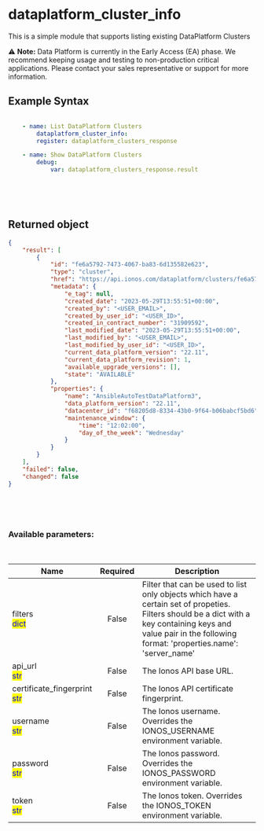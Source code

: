 # dataplatform_cluster_info

This is a simple module that supports listing existing DataPlatform Clusters

⚠️ **Note:** Data Platform is currently in the Early Access (EA) phase. We recommend keeping usage and testing to non-production critical applications. Please contact your sales representative or support for more information.

## Example Syntax


```yaml

    - name: List DataPlatform Clusters
        dataplatform_cluster_info:
        register: dataplatform_clusters_response

    - name: Show DataPlatform Clusters
        debug:
            var: dataplatform_clusters_response.result

```

&nbsp;

&nbsp;
## Returned object
```json
{
    "result": [
        {
            "id": "fe6a5792-7473-4067-ba83-6d135582e623",
            "type": "cluster",
            "href": "https://api.ionos.com/dataplatform/clusters/fe6a5792-7473-4067-ba83-6d135582e623",
            "metadata": {
                "e_tag": null,
                "created_date": "2023-05-29T13:55:51+00:00",
                "created_by": "<USER_EMAIL>",
                "created_by_user_id": "<USER_ID>",
                "created_in_contract_number": "31909592",
                "last_modified_date": "2023-05-29T13:55:51+00:00",
                "last_modified_by": "<USER_EMAIL>",
                "last_modified_by_user_id": "<USER_ID>",
                "current_data_platform_version": "22.11",
                "current_data_platform_revision": 1,
                "available_upgrade_versions": [],
                "state": "AVAILABLE"
            },
            "properties": {
                "name": "AnsibleAutoTestDataPlatform3",
                "data_platform_version": "22.11",
                "datacenter_id": "f68205d8-8334-43b0-9f64-b06babcf5bd6",
                "maintenance_window": {
                    "time": "12:02:00",
                    "day_of_the_week": "Wednesday"
                }
            }
        }
    ],
    "failed": false,
    "changed": false
}

```

&nbsp;

&nbsp;
### Available parameters:
&nbsp;

<table data-full-width="true">
  <thead>
    <tr>
      <th width="22.8vw">Name</th>
      <th width="10.8vw" align="center">Required</th>
      <th>Description</th>
    </tr>
  </thead>
  <tbody>
  <tr>
  <td>filters<br/><mark style="color:blue;">dict</mark></td>
  <td align="center">False</td>
  <td>Filter that can be used to list only objects which have a certain set of propeties. Filters should be a dict with a key containing keys and value pair in the following format: 'properties.name': 'server_name'</td>
  </tr>
  <tr>
  <td>api_url<br/><mark style="color:blue;">str</mark></td>
  <td align="center">False</td>
  <td>The Ionos API base URL.</td>
  </tr>
  <tr>
  <td>certificate_fingerprint<br/><mark style="color:blue;">str</mark></td>
  <td align="center">False</td>
  <td>The Ionos API certificate fingerprint.</td>
  </tr>
  <tr>
  <td>username<br/><mark style="color:blue;">str</mark></td>
  <td align="center">False</td>
  <td>The Ionos username. Overrides the IONOS_USERNAME environment variable.</td>
  </tr>
  <tr>
  <td>password<br/><mark style="color:blue;">str</mark></td>
  <td align="center">False</td>
  <td>The Ionos password. Overrides the IONOS_PASSWORD environment variable.</td>
  </tr>
  <tr>
  <td>token<br/><mark style="color:blue;">str</mark></td>
  <td align="center">False</td>
  <td>The Ionos token. Overrides the IONOS_TOKEN environment variable.</td>
  </tr>
  </tbody>
</table>
